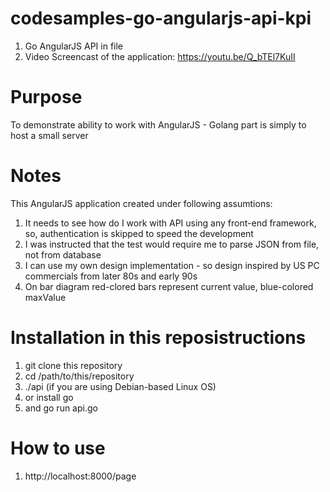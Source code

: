# codesamples-go-angularjs-api-kpi
1. Go AngularJS API in file
2. Video Screencast of the application: https://youtu.be/Q_bTEl7KuII
# Purpose
To demonstrate ability to work with AngularJS - Golang part is simply to host a small server
# Notes
This AngularJS application created under following assumtions:
1) It needs to see how do I work with API using any front-end framework, so, authentication is skipped to speed the development
2) I was instructed that the test would require me to parse JSON from file, not from database
3) I can use my own design implementation - so design inspired by US PC commercials from later 80s and early 90s
4) On bar diagram red-clored bars represent current value, blue-colored maxValue
# Installation in this reposistructions
1. git clone this repository
2. cd /path/to/this/repository
3. ./api (if you are using Debian-based Linux OS)
4. or install go
5. and go run api.go
# How to use
1. http://localhost:8000/page

